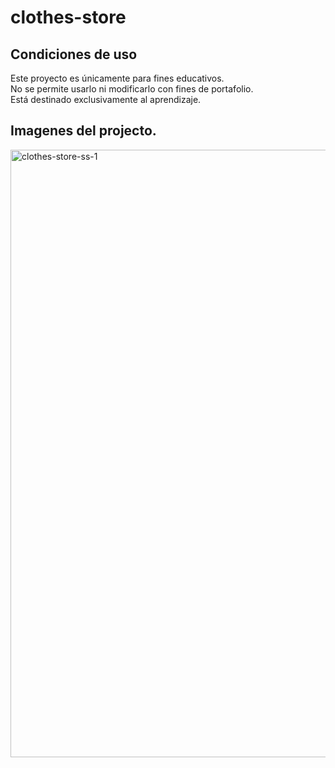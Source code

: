 # clothes-store

## Condiciones de uso

Este proyecto es únicamente para fines educativos.  
No se permite usarlo ni modificarlo con fines de portafolio.  
Está destinado exclusivamente al aprendizaje.

## Imagenes del projecto.

<img width="1919" height="972" alt="clothes-store-ss-1" src="https://github.com/user-attachments/assets/7c4721d6-c421-4fe0-b58d-17fd37bbc0c7" />
